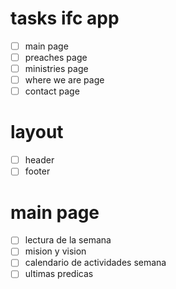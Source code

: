 # tasks ifc app

- [ ] main page
- [ ] preaches page
- [ ] ministries page
- [ ] where we are page
- [ ] contact page

# layout
- [ ] header
- [ ] footer

# main page
- [ ] lectura de la semana
- [ ] mision y vision
- [ ] calendario de actividades semana 
- [ ] ultimas predicas